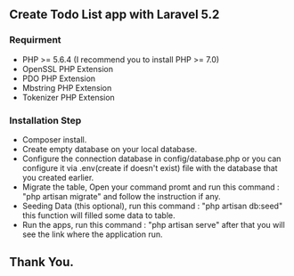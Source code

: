 ## Create Todo List app with Laravel 5.2 

### Requirment
- PHP >= 5.6.4 (I recommend you to install PHP >= 7.0)
- OpenSSL PHP Extension
- PDO PHP Extension
- Mbstring PHP Extension
- Tokenizer PHP Extension

### Installation Step

- Composer install.
- Create empty database on your local database. 
- Configure the connection database in config/database.php or you can configure it via .env(create if doesn't exist) file with the database that you created earlier.
- Migrate the table, Open your command promt and run this command : "php artisan migrate" and follow the instruction if any.
- Seeding Data (this optional), run this command : "php artisan db:seed" this function will filled some data to table.  
- Run the apps, run this command : "php artisan serve" after that you will see the link where the application run.

## Thank You. 